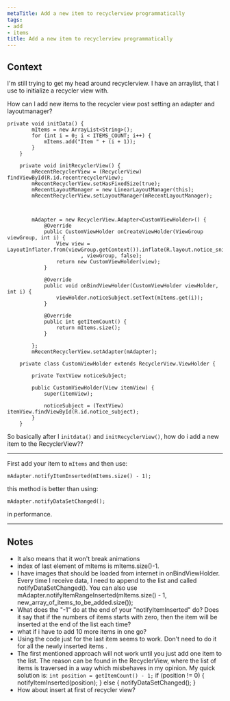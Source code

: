 ```yaml
---
metaTitle: Add a new item to recyclerview programmatically
tags:
- add
- items
title: Add a new item to recyclerview programmatically
---
```


## Context

I'm still trying to get my head around recyclerview. 
I have an arraylist, that I use to initialize a recycler view with.


How can I add new items to the recycler view post setting an adapter and layoutmanager?



```
private void initData() {
        mItems = new ArrayList<String>();
        for (int i = 0; i < ITEMS_COUNT; i++) {
            mItems.add("Item " + (i + 1));
        }
    }

    private void initRecyclerView() {
        mRecentRecyclerView = (RecyclerView) findViewById(R.id.recentrecyclerView);
        mRecentRecyclerView.setHasFixedSize(true);
        mRecentLayoutManager = new LinearLayoutManager(this);
        mRecentRecyclerView.setLayoutManager(mRecentLayoutManager);



        mAdapter = new RecyclerView.Adapter<CustomViewHolder>() {
            @Override
            public CustomViewHolder onCreateViewHolder(ViewGroup viewGroup, int i) {
                View view = LayoutInflater.from(viewGroup.getContext()).inflate(R.layout.notice_snippet
                        , viewGroup, false);
                return new CustomViewHolder(view);
            }

            @Override
            public void onBindViewHolder(CustomViewHolder viewHolder, int i) {
                viewHolder.noticeSubject.setText(mItems.get(i));
            }

            @Override
            public int getItemCount() {
                return mItems.size();
            }

        };
        mRecentRecyclerView.setAdapter(mAdapter);

    private class CustomViewHolder extends RecyclerView.ViewHolder {

        private TextView noticeSubject;

        public CustomViewHolder(View itemView) {
            super(itemView);

            noticeSubject = (TextView) itemView.findViewById(R.id.notice_subject);
        }
    }

```

So basically after I `initdata()` and `initRecyclerView()`, how do i add a new item to the RecyclerView??



---

First add your item to `mItems` and then use:



```
mAdapter.notifyItemInserted(mItems.size() - 1);

```

this method is better than using:



```
mAdapter.notifyDataSetChanged();

```

in performance.



---

## Notes

- It also means that it won't break animations
- index of last element of mItems is mItems.size()-1.
- I have images that should be loaded from internet in onBindViewHolder. Every time I receive data, I need to append to the list and called notifyDataSetChanged(). You can also use mAdapter.notifyItemRangeInserted(mItems.size() - 1, new_array_of_items_to_be_added.size());
-  What does the "-1" do at the end of your "notifyItemInserted" do? Does it say that if the numbers of items starts with zero, then the item will be inserted at the end of the list each time?
- what if i have to add 10 more items in one go?
- Using the code just for the last item seems to work. Don't need to do it for all the newly inserted items .
- The first mentioned approach will not work until you just add one item to the list. The reason can be found in the RecyclerView, where the list of items is traversed in a way which misbehaves in my opinion. My quick solution is:
```int position = getItemCount() - 1;```
if (position != 0) {
notifyItemInserted(position);
} else {
notifyDataSetChanged();
}
- How about insert at first of recycler view?
